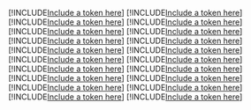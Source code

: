 [!INCLUDE[Include a token here](refs1528422880656/r1.md)]
[!INCLUDE[Include a token here](refs1528422880656/r2.md)]
[!INCLUDE[Include a token here](refs1528422880656/r3.md)]
[!INCLUDE[Include a token here](refs1528422880656/r4.md)]
[!INCLUDE[Include a token here](refs1528422880656/r5.md)]
[!INCLUDE[Include a token here](refs1528422880656/r6.md)]
[!INCLUDE[Include a token here](refs1528422880656/r7.md)]
[!INCLUDE[Include a token here](refs1528422880656/r8.md)]
[!INCLUDE[Include a token here](refs1528422880656/r9.md)]
[!INCLUDE[Include a token here](refs1528422880656/r10.md)]
[!INCLUDE[Include a token here](refs1528422880656/r11.md)]
[!INCLUDE[Include a token here](refs1528422880656/r12.md)]
[!INCLUDE[Include a token here](refs1528422880656/r13.md)]
[!INCLUDE[Include a token here](refs1528422880656/r14.md)]
[!INCLUDE[Include a token here](refs1528422880656/r15.md)]
[!INCLUDE[Include a token here](refs1528422880656/r16.md)]
[!INCLUDE[Include a token here](refs1528422880656/r17.md)]
[!INCLUDE[Include a token here](refs1528422880656/r18.md)]
[!INCLUDE[Include a token here](refs1528422880656/r19.md)]
[!INCLUDE[Include a token here](refs1528422880656/r20.md)]